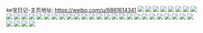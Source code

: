 ke宝日记-主页地址: https://weibo.com/u/6861614341 
![](https://wx4.sinaimg.cn/mw2000/007umDl3ly1h8oub33wwjj30wr0jojt4.jpg) 
![](https://wx4.sinaimg.cn/mw2000/007umDl3ly1h8oub2vn0mj30wr0iamyy.jpg) 
![](https://wx4.sinaimg.cn/mw2000/007umDl3ly1h83kxcbcdoj30u0140n6w.jpg) 
![](https://wx4.sinaimg.cn/mw2000/007umDl3ly1h83kxd29cej30u0140tnn.jpg) 
![](https://wx4.sinaimg.cn/mw2000/007umDl3ly1h83kxbu7kqj30u0140k55.jpg) 
![](https://wx4.sinaimg.cn/mw2000/007umDl3ly1h83kxdgmj0j30u01407ed.jpg) 
![](https://wx4.sinaimg.cn/mw2000/007umDl3ly1h83kxf28cwj31400u0k2i.jpg) 
![](https://wx4.sinaimg.cn/mw2000/007umDl3ly1h83kxe4x0qj30u0140tq9.jpg) 
![](https://wx4.sinaimg.cn/mw2000/007umDl3ly1h83kxaugwfj30u0140ane.jpg) 
![](https://wx4.sinaimg.cn/mw2000/007umDl3ly1h83kxg2kcaj30u012vh0d.jpg) 
![](https://wx4.sinaimg.cn/mw2000/007umDl3ly1h83kxeo6b2j30u0140na1.jpg) 
![](https://wx4.sinaimg.cn/mw2000/007umDl3ly1h83kxgevwyj30ve0u045f.jpg) 
![](https://wx4.sinaimg.cn/mw2000/007umDl3ly1h83kxbcmsxj30u0140tj0.jpg) 
![](https://wx4.sinaimg.cn/mw2000/007umDl3ly1h70megnbi0j30vj0u00xd.jpg) 
![](https://wx4.sinaimg.cn/mw2000/007umDl3ly1h70megy4r8j30u00z1440.jpg) 
![](https://wx4.sinaimg.cn/mw2000/007umDl3ly1h70mei8jlpj30u0140769.jpg) 
![](https://wx4.sinaimg.cn/mw2000/007umDl3ly1h70mej7ur1j30u01403zx.jpg) 
![](https://wx4.sinaimg.cn/mw2000/007umDl3ly1h70meflmu3j30r710ajtv.jpg) 
![](https://wx4.sinaimg.cn/mw2000/007umDl3ly1h70mekwntgj30u0140gnz.jpg) 
![](https://wx4.sinaimg.cn/mw2000/007umDl3ly1h70mel5pg9j30u01400ui.jpg) 
![](https://wx4.sinaimg.cn/mw2000/007umDl3ly1h70mg6ogrqj30n009lt92.jpg) 
![](https://wx4.sinaimg.cn/mw2000/007umDl3ly1h36cw3r356j30ln0lnt9g.jpg) 
![](https://wx4.sinaimg.cn/mw2000/007umDl3ly1h2zjf04ka6j30u20u0q5f.jpg) 
![](https://wx4.sinaimg.cn/mw2000/007umDl3ly1h2h9tb79mej30u00v2q8j.jpg) 
![](https://wx4.sinaimg.cn/mw2000/007umDl3ly1h2h9tat8t1j30u0140ahg.jpg) 
![](https://wx4.sinaimg.cn/mw2000/007umDl3ly1h19ro4qxl9j30n01dsdky.jpg) 
![](https://wx4.sinaimg.cn/mw2000/007umDl3ly1h19ro50587j30n01dsdkt.jpg) 
![](https://wx4.sinaimg.cn/mw2000/007umDl3ly1h19ro4dge2j30n01dsgqp.jpg) 
![](https://wx4.sinaimg.cn/mw2000/007umDl3ly1h19ro5b1mrj30n01dsaey.jpg) 
![](https://wx4.sinaimg.cn/mw2000/007umDl3ly1h14igiofyzj30wz0u0ju9.jpg) 
![](https://wx4.sinaimg.cn/mw2000/007umDl3ly1h10bhkj5toj30p018g460.jpg) 
![](https://wx4.sinaimg.cn/mw2000/007umDl3ly1h0hzi9sqtwj30sv0l6ad1.jpg) 
![](https://wx4.sinaimg.cn/mw2000/007umDl3ly1h0fjvtileqj303z03zt8i.jpg) 
![](https://wx4.sinaimg.cn/mw2000/007umDl3ly1h0ao46st5oj30u01407bb.jpg) 
![](https://wx4.sinaimg.cn/mw2000/007umDl3ly1h08my0f1d2j30u014014f.jpg) 
![](https://wx4.sinaimg.cn/mw2000/007umDl3ly1h08mxsw2lgj30n01dstcj.jpg) 
![](https://wx4.sinaimg.cn/mw2000/007umDl3ly1h08mxqn1p6j30n01dswig.jpg) 
